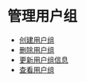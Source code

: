 # 管理用户组
* [创建用户组](management_monitor/utoken/developer/mgr_client/create_client)
* [删除用户组](management_monitor/utoken/developer/mgr_client/delete_client)
* [更新用户组信息](management_monitor/utoken/developer/mgr_client/update_client)
* [查看用户组](management_monitor/utoken/developer/mgr_client/query_client)
